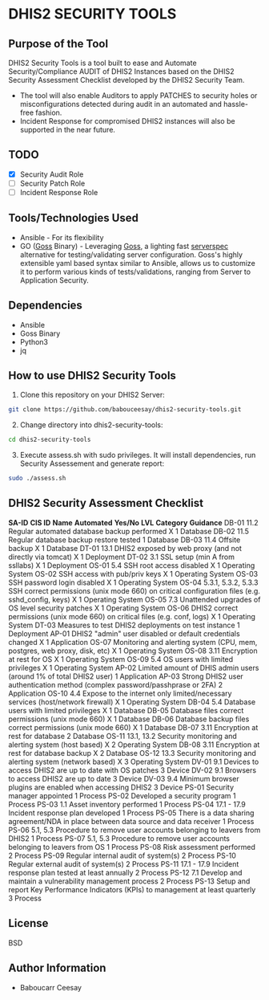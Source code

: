 # DHIS2 SECURITY TOOLS

## Purpose of the Tool

DHIS2 Security Tools is a tool built to ease and Automate Security/Compliance AUDIT of DHIS2 Instances based on the DHIS2 Security Assessment Checklist developed by the DHIS2 Security Team.

- The tool will also enable Auditors to apply PATCHES to security holes or misconfigurations detected during audit in an automated and hassle-free fashion.
- Incident Response for compromised DHIS2 instances will also be supported in the near future.

## TODO

- [x] Security Audit Role
- [ ] Security Patch Role
- [ ] Incident Response Role

## Tools/Technologies Used

- Ansible - For its flexibility
- GO ([Goss](https://github.com/goss-org/goss/) Binary) - Leveraging [Goss](https://github.com/goss-org/goss/), a lighting fast [serverspec](http://serverspec.org/) alternative for testing/validating server configuration. Goss's highly extensible yaml based syntax similar to Ansible, allows us to customize it to perform various kinds of tests/validations, ranging from Server to Application Security.

## Dependencies

- Ansible
- Goss Binary
- Python3
- jq

## How to use DHIS2 Security Tools

1. Clone this repository on your DHIS2 Server:

```sh
git clone https://github.com/babouceesay/dhis2-security-tools.git
```

2. Change directory into dhis2-security-tools:

```sh
cd dhis2-security-tools
```

3. Execute assess.sh with sudo privileges. It will install dependencies, run Security Assessement and generate report:

```sh
sudo ./assess.sh
```

## DHIS2 Security Assessment Checklist

**SA-ID** **CIS ID** **Name** **Automated** **Yes/No** **LVL** **Category** **Guidance**
DB-01 11.2 Regular automated database backup performed X 1 Database
DB-02 11.5 Regular database backup restore tested 1 Database
DB-03 11.4 Offsite backup X 1 Database
DT-01 13.1 DHIS2 exposed by web proxy (and not directly via tomcat) X 1 Deployment
DT-02 3.1 SSL setup (min A from ssllabs) X 1 Deployment
OS-01 5.4 SSH root access disabled X 1 Operating System
OS-02 SSH access with pub/priv keys X 1 Operating System
OS-03 SSH password login disabled X 1 Operating System
OS-04 5.3.1, 5.3.2, 5.3.3 SSH correct permissions (unix mode 660) on critical configuration files (e.g. sshd_config, keys) X 1 Operating System
OS-05 7.3 Unattended upgrades of OS level security patches X 1 Operating System
OS-06 DHIS2 correct permissions (unix mode 660) on critical files (e.g. conf, logs) X 1 Operating System
DT-03 Measures to test DHIS2 deployments on test instance 1 Deployment
AP-01 DHIS2 "admin" user disabled or default credentials changed X 1 Application
OS-07 Monitoring and alerting system (CPU, mem, postgres, web proxy, disk, etc) X 1 Operating System
OS-08 3.11 Encryption at rest for OS X 1 Operating System
OS-09 5.4 OS users with limited privileges X 1 Operating System
AP-02 Limited amount of DHIS admin users (around 1% of total DHIS2 user) 1 Application
AP-03 Strong DHIS2 user authentication method (complex password/passhprase or 2FA) 2 Application
OS-10 4.4 Expose to the internet only limited/necessary services (host/network firewall) X 1 Operating System
DB-04 5.4 Database users with limited privileges X 1 Database
DB-05 Database files correct permissions (unix mode 660) X 1 Database
DB-06 Database backup files correct permissions (unix mode 660) X 1 Database
DB-07 3.11 Encryption at rest for database 2 Database
OS-11 13.1, 13.2 Security monitoring and alerting system (host based) X 2 Operating System
DB-08 3.11 Encryption at rest for database backup X 2 Database
OS-12 13.3 Security monitoring and alerting system (network based) X 3 Operating System
DV-01 9.1 Devices to access DHIS2 are up to date with OS patches 3 Device
DV-02 9.1 Browsers to access DHIS2 are up to date 3 Device
DV-03 9.4 Minimum browser plugins are enabled when accessing DHIS2 3 Device
PS-01 Security manager appointed 1 Process
PS-02 Developed a security program 1 Process
PS-03 1.1 Asset inventory performed 1 Process
PS-04 17.1 - 17.9 Incident response plan developed 1 Process
PS-05 There is a data sharing agreement/NDA in place between data source and data receiver 1 Process
PS-06 5.1, 5.3 Procedure to remove user accounts belonging to leavers from DHIS2 1 Process
PS-07 5.1, 5.3 Procedure to remove user accounts belonging to leavers from OS 1 Process
PS-08 Risk assessment performed 2 Process
PS-09 Regular internal audit of system(s) 2 Process
PS-10 Regular external audit of system(s) 2 Process
PS-11 17.1 - 17.9 Incident response plan tested at least annually 2 Process
PS-12 7.1 Develop and maintain a vulnerability management process 2 Process
PS-13 Setup and report Key Performance Indicators (KPIs) to management at least quarterly 3 Process

## License

BSD

## Author Information

- Baboucarr Ceesay
